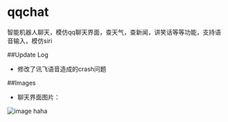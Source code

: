 
# qqchat

智能机器人聊天，模仿qq聊天界面，查天气，查新闻，讲笑话等等功能，支持语音输入，模仿siri

##Update Log
- 修改了讯飞语音造成的crash问题

##Images
- 聊天界面图片：

![image](http://a3.qpic.cn/psb?/V14QknOK3ve1Ih/0uqDRQDmuJOANVzUtc8FVN*IBmy8MThvvFwOnHHIqjA!/b/dG4AAAAAAAAA&bo=dwGbAgAAAAADAMo!&rf=viewer_4)
haha


